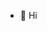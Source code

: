 - 👋 Hi

<!---
FromScratchProject/FromScratchProject is a ✨ special ✨ repository because its `README.md` (this file) appears on your GitHub profile.
You can click the Preview link to take a look at your changes.
--->

